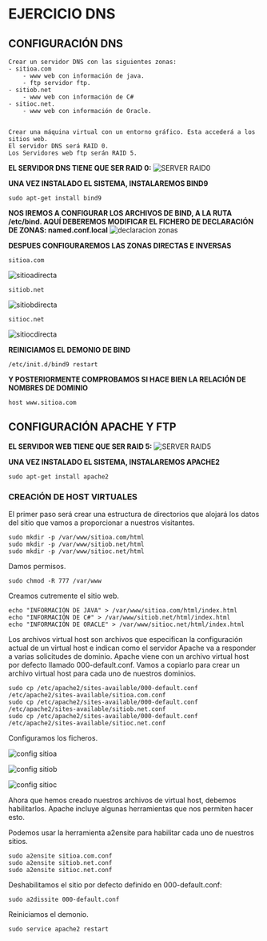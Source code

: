 # EJERCICIO DNS

## CONFIGURACIÓN DNS
~~~
Crear un servidor DNS con las siguientes zonas:  
- sitioa.com  
    - www web con información de java.  
    - ftp servidor ftp.  
- sitiob.net
    - www web con información de C#  
- sitioc.net.
    - www web con información de Oracle.  
    

Crear una máquina virtual con un entorno gráfico. Esta accederá a los sitios web.  
El servidor DNS será RAID 0.  
Los Servidores web ftp serán RAID 5.
~~~

**EL SERVIDOR DNS TIENE QUE SER RAID 0:**
![SERVER RAID0](../img/FOTORAID0.JPG)

**UNA VEZ INSTALADO EL SISTEMA, INSTALAREMOS BIND9**
~~~
sudo apt-get install bind9
~~~

**NOS IREMOS A CONFIGURAR LOS ARCHIVOS DE BIND, A LA RUTA /etc/bind.
AQUÍ DEBEREMOS MODIFICAR EL FICHERO DE DECLARACIÓN DE ZONAS: named.conf.local**
![declaracion zonas](../img/DNSdeclaraciondezonas.PNG)

**DESPUES CONFIGURAREMOS LAS ZONAS DIRECTAS E INVERSAS**
~~~
sitioa.com
~~~
![sitioadirecta](../img/ZonaDirectaA.PNG)
~~~
sitiob.net
~~~
![sitiobdirecta](../img/ZonaDirectaB.PNG)
~~~
sitioc.net
~~~
![sitiocdirecta](../img/ZonaDirectaC.PNG)

**REINICIAMOS EL DEMONIO DE BIND**
~~~
/etc/init.d/bind9 restart
~~~

**Y POSTERIORMENTE COMPROBAMOS SI HACE BIEN LA RELACIÓN DE NOMBRES DE DOMINIO**
~~~
host www.sitioa.com
~~~


## CONFIGURACIÓN APACHE Y FTP

**EL SERVIDOR WEB TIENE QUE SER RAID 5:**
![SERVER RAID5](../img/FOTORAID5.PNG)

**UNA VEZ INSTALADO EL SISTEMA, INSTALAREMOS APACHE2**
~~~
sudo apt-get install apache2
~~~

### CREACIÓN DE HOST VIRTUALES

El primer paso será crear una estructura de directorios que alojará los datos del sitio que vamos a proporcionar a nuestros visitantes.
~~~
sudo mkdir -p /var/www/sitioa.com/html
sudo mkdir -p /var/www/sitiob.net/html
sudo mkdir -p /var/www/sitioc.net/html
~~~

Damos permisos.
~~~
sudo chmod -R 777 /var/www
~~~
Creamos cutremente el sitio web.
~~~
echo "INFORMACIÓN DE JAVA" > /var/www/sitioa.com/html/index.html
echo "INFORMACIÓN DE C#" > /var/www/sitiob.net/html/index.html
echo "INFORMACIÓN DE ORACLE" > /var/www/sitioc.net/html/index.html
~~~

Los archivos virtual host son archivos que especifican la configuración actual de un virtual host e indican como el servidor Apache va a responder a varias solicitudes de dominio.
Apache viene con un archivo virtual host por defecto llamado 000-default.conf. Vamos a copiarlo para crear un archivo virtual host para cada uno de nuestros dominios.
~~~
sudo cp /etc/apache2/sites-available/000-default.conf /etc/apache2/sites-available/sitioa.com.conf
sudo cp /etc/apache2/sites-available/000-default.conf /etc/apache2/sites-available/sitiob.net.conf
sudo cp /etc/apache2/sites-available/000-default.conf /etc/apache2/sites-available/sitioc.net.conf
~~~

Configuramos los ficheros.

![config sitioa](../img/APACHEconfigA.PNG)
 
![config sitiob](../img/APACHEconfigB.PNG)

![config sitioc](../img/APACHEconfigC.PNG)

Ahora que hemos creado nuestros archivos de virtual host, debemos habilitarlos. Apache incluye algunas herramientas que nos permiten hacer esto.

Podemos usar la herramienta a2ensite para habilitar cada uno de nuestros sitios.

~~~
sudo a2ensite sitioa.com.conf
sudo a2ensite sitiob.net.conf
sudo a2ensite sitioc.net.conf
~~~

Deshabilitamos el sitio por defecto definido en 000-default.conf:
~~~
sudo a2dissite 000-default.conf
~~~

Reiniciamos el demonio.
~~~
sudo service apache2 restart
~~~
